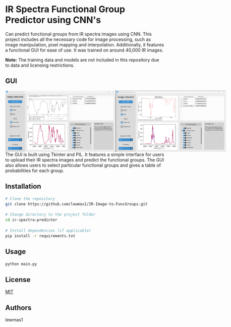 # IR Spectra Functional Group Predictor using CNN's

Can predict functional groups from IR spectra images using CNN. This project includes all the necessary code for image processing, such as image manipulation, pixel mapping and interpolation. Additionally, it features a functional GUI for ease of use. It was trained on around 40,000 IR images.

**Note:** The training data and models are not included in this repository due to data and licensing restrictions.

## GUI


<div style="display: flex;">
  <img src="Figure/GUI black.png" alt="Image 1" width="350" />
  <img src="Figure/GUI red.png" alt="Image 2" width="350" />
</div>
The GUI is built using Tkinter and PIL. It features a simple interface for users to upload their IR spectra images and predict the functional groups. The GUI also allows users to select particular functional groups and gives a table of probabilities for each group.


## Installation
```bash
# Clone the repository
git clone https://github.com/lewmas1/IR-Image-to-FuncGroups.git

# Change directory to the project folder
cd ir-spectra-predictor

# Install dependencies (if applicable)
pip install -r requirements.txt
```

## Usage
```bash
python main.py
```

## License
[MIT](https://choosealicense.com/licenses/mit/)

## Authors
lewmas1
